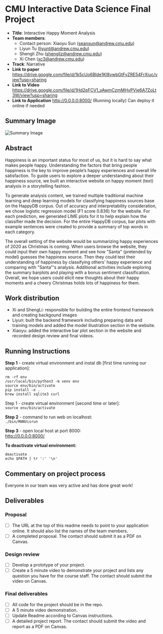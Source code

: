 # CMU Interactive Data Science Final Project
* **Title**: Interactive Happy Moment Analysis
* **Team members**:
  * Contact person: Xiaoyu Sun (seansun@andrew.cmu.edu)
  * Liyun Tu (liyunt@andrew.cmu.edu)
  * Shengli Zhu (shengliz@andrew.cmu.edu)
  * Xi Chen (xc3@andrew.cmu.edu)
* **Track**: Narrative 
* **Link to paper**
https://drive.google.com/file/d/1k5cUo6Blde1Kl8vwbGtFyZRE54FrXiuc/view?usp=sharing
* **Link to Video**
https://drive.google.com/file/d/1Hd2eFCV1_vAwmCzmMHvPVje6A7ZoLt3W/view?usp=sharing
* **Link to Application**
http://0.0.0.0:8000/ (Running locally)
Can deploy it online if needed

## Summary Image
![Summary Image](https://www.linkpicture.com/q/Screen-Shot-2020-12-10-at-9.06.31-PM.png)

## Abstract
Happiness is an important status for most of us, but it is hard to say what makes people happy. Understanding the factors that bring people happiness is the key to improve people’s happy experiences and overall life satisfaction. To guide users to explore a deeper understanding about their happiness source, we built an interactive website on happy moment (text) analysis in a storytelling fashion.
 
To generate analysis content, we trained multiple traditional machine learning and deep learning models for classifying happiness sources base on the HappyDB corpus. Out of accuracy and interpretability consideration, we chose logistic regression model (F1 score 0.836) for the website. For each prediction, we generated LIME plots for it to help explain how the classifier made the decision. For the entire HappyDB corpus, bar plots with example sentences were created to provide a summary of top words in each category.
 
The overall setting of the website would be summarizing happy experiences of 2020 as Christmas is coming. When users browse the website, they could input their own happy moment and see how "Santa" (pretended by model) guesses the happiness source. Then they could test their understanding of happiness by classifying others' happy experience and comparing with "Santa"'s analysis. Additional activities include exploring the summary barplots and playing with a bonus sentiment classification. Overall, we hope users could elicit new thoughts about their happy moments and a cheery Christmas holds lots of happiness for them.

## Work distribution

- Xi and ShengLi: responsible for building the entire frontend framework and creating backgound images 
- Liyun: built the backend framework including preparing data and training models and added the model illustration section in the website.
- Xiaoyu: added the interactive bar plot section in the website and recorded design review and final videos. 

## Running Instructions
**Step 1** - create virtual environment and instal db [first time running our application]:       
```
rm -rf env          
/usr/local/bin/python3 -m venv env         
source env/bin/activate        
pip install -e .           
brew install sqlite3 curl          
```
Step 1 - create virtual environment [second time or later]:   
`source env/bin/activate`

**Step 2** - command to run web on localhost:       
`./bin/RNNVisrun`   

**Step 3** - open local host at port 8000:        
http://0.0.0.0:8000/    

**To deactivate virtual environment:**       
```
deactivate           
echo $PATH | tr ':' '\n'   
```
## Commentary on project process
Everyone in our team was very active and has done great work! 

## Deliverables

### Proposal

- [ ] The URL at the top of this readme needs to point to your application online. It should also list the names of the team members.
- [ ] A completed proposal. The contact should submit it as a PDF on Canvas.

### Design review

- [ ] Develop a prototype of your project.
- [ ] Create a 5 minute video to demonstrate your project and lists any question you have for the course staff. The contact should submit the video on Canvas.

### Final deliverables

- [ ] All code for the project should be in the repo.
- [ ] A 5 minute video demonstration.
- [ ] Update Readme according to Canvas instructions.
- [ ] A detailed project report. The contact should submit the video and report as a PDF on Canvas.
